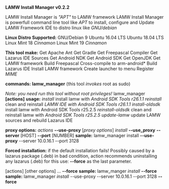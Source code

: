 **LAMW Install Manager v0.2.2**

LAMW Install Manager is  *"APT"* to LAMW framework
LAMW Install Manager is powerfull   command line tool like *APT* to install, configure and Update LAMW Framework IDE
to distro linux like *GNU/debian*

**Linux Distro Supported:**
	GNU/Debian 9 
	Ubuntu 16.04 LTS
	Ubuntu 18.04 LTS
	Linux Mint 18 *Cinnamon*
	Linux Mint 19 *Cinnamon*

**This tool make:**
	Get Apache Ant
	Get Gradle
	Get Freepascal Compiler
	Get Lazarus IDE Sources
	Get Android NDK
	Get Android SDK
	Get OpenJDK
	Get LAMW framework
	Build Freepascal Cross-compile to arm-android*
	Build Lazarus IDE
	Install LAMW framework
	Create launcher to menu
	Register *MIME*

**commands:**
	**lamw_manager** (this tool *invokes* root as sudo)

*Note: you need run this tool without root privileges!*
lamw_manager **[actions]**
**usage:**
	*install* 			install lamw with *Android SDK Tools r26.1.1*
	*reinstall*			clean and reinstall *LAMW IDE with Android SDK Tools r26.1.1*
	*install-oldsdk*		install lamw with Android SDK Tools r25.2.5 
	*reinstall-oldsdk*	clean and reinstall lamw with *Android SDK Tools r25.2.5*
	*update-lamw*			update LAMW sources and rebuild Lazarus IDE

**proxy options:**
	*actions* **--use-proxy** [*proxy options*]
	*install* **--use_proxy** **--server** [HOST] **--port** [NUMBER]
**sample:** lamw_manager install **--use-proxy** --server 10.0.16.1 --port 3128

**Forced installation:**
if the default installation fails!
Possibly caused by a lazarus package (.deb) in bad condition, action recommends uninstalling any lazarus (.deb) for this use: **--force** as the last parameter.


[actions] [other options] ... **--force**
**sample:** lamw_manger *install* **--force**
**sample:** lamw_manager *install* --use-proxy --server 10.0.16.1 --port 3128 **--force**